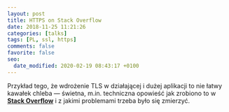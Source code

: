 ```yaml
---
layout: post
title: HTTPS on Stack Overflow
date: 2018-11-25 11:21:26
categories: [talks]
tags: [PL, ssl, https]
comments: false
favorite: false
seo:
  date_modified: 2020-02-19 08:43:17 +0100
---
```


Przykład tego, że wdrożenie TLS w działającej i dużej aplikacji to nie łatwy kawałek chleba — świetna, m.in. techniczna opowieść jak zrobiono to w <a href="https://nickcraver.com/blog/2017/05/22/https-on-stack-overflow/" target="_blank"><b>Stack Overflow</b></a> i z jakimi problemami trzeba było się zmierzyć.
